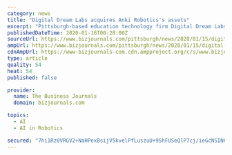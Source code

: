 ```yaml
---
category: news
title: "Digital Dream Labs acquires Anki Robotics's assets"
excerpt: "Pittsburgh-based education technology firm Digital Dream Labs LLC has acquired the assets of Anki Robotics and Artificial Intelligence assets without taking on any liabilities. Financials were not disclosed. Digital Dream Labs, based in the city’s North Side neighborhood, issued a release about the transaction on Wednesday afternoon ..."
publishedDateTime: 2020-01-16T00:28:00Z
sourceUrl: https://www.bizjournals.com/pittsburgh/news/2020/01/15/digital-dream-labs-acquires-anki-roboticss-assets.html
ampUrl: https://www.bizjournals.com/pittsburgh/news/2020/01/15/digital-dream-labs-acquires-anki-roboticss-assets.amp.html
cdnAmpUrl: https://www-bizjournals-com.cdn.ampproject.org/c/s/www.bizjournals.com/pittsburgh/news/2020/01/15/digital-dream-labs-acquires-anki-roboticss-assets.amp.html
type: article
quality: 54
heat: 54
published: false

provider:
  name: The Business Journals
  domain: bizjournals.com

topics:
  - AI
  - AI in Robotics

secured: "7hi1Rz0VRGV2+NaHPexBsijV5kvelPfLuszuU+9ShFUSeQlP7cj/ieGcNSINCspXpDKjoeskI927UuDWlww9UTJDZPqT2uLfAN0pvLWMRnBu4AQtcZlZ5+9AkETzHew+j01b9nRL/tr4Km9HvOmYqISUXJmO6YkOOuMcoQq7R7NQrVkpsZEjM/15o8Dq5zqYQIFrl0Ltd7VmKussz/uQjngRyOSZPQ/9VCiyI02EJGUGsh2O1tuE5UBLiGZkLmRcsTQxuxufl4sfzhv982RF8w0CXbp0WTbTSPwlVSL633I=;aevk1wv0apYKSyMwPh9M4w=="
---
```


